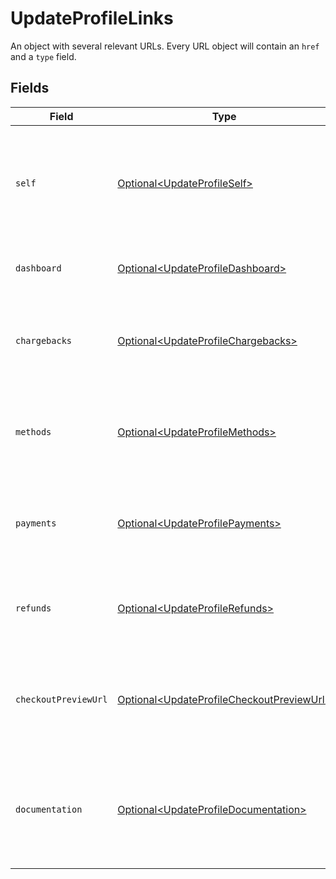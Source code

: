 # UpdateProfileLinks

An object with several relevant URLs. Every URL object will contain an `href` and a `type` field.


## Fields

| Field                                                                                                    | Type                                                                                                     | Required                                                                                                 | Description                                                                                              |
| -------------------------------------------------------------------------------------------------------- | -------------------------------------------------------------------------------------------------------- | -------------------------------------------------------------------------------------------------------- | -------------------------------------------------------------------------------------------------------- |
| `self`                                                                                                   | [Optional\<UpdateProfileSelf>](../../models/operations/UpdateProfileSelf.md)                             | :heavy_minus_sign:                                                                                       | In v2 endpoints, URLs are commonly represented as objects with an `href` and `type` field.               |
| `dashboard`                                                                                              | [Optional\<UpdateProfileDashboard>](../../models/operations/UpdateProfileDashboard.md)                   | :heavy_minus_sign:                                                                                       | Link to the profile in the Mollie dashboard.                                                             |
| `chargebacks`                                                                                            | [Optional\<UpdateProfileChargebacks>](../../models/operations/UpdateProfileChargebacks.md)               | :heavy_minus_sign:                                                                                       | The API resource URL of the chargebacks that belong to this profile.                                     |
| `methods`                                                                                                | [Optional\<UpdateProfileMethods>](../../models/operations/UpdateProfileMethods.md)                       | :heavy_minus_sign:                                                                                       | The API resource URL of the methods that are enabled for this profile.                                   |
| `payments`                                                                                               | [Optional\<UpdateProfilePayments>](../../models/operations/UpdateProfilePayments.md)                     | :heavy_minus_sign:                                                                                       | The API resource URL of the payments that belong to this profile.                                        |
| `refunds`                                                                                                | [Optional\<UpdateProfileRefunds>](../../models/operations/UpdateProfileRefunds.md)                       | :heavy_minus_sign:                                                                                       | The API resource URL of the refunds that belong to this profile.                                         |
| `checkoutPreviewUrl`                                                                                     | [Optional\<UpdateProfileCheckoutPreviewUrl>](../../models/operations/UpdateProfileCheckoutPreviewUrl.md) | :heavy_minus_sign:                                                                                       | The hosted checkout preview URL. You need to be logged in to access this page.                           |
| `documentation`                                                                                          | [Optional\<UpdateProfileDocumentation>](../../models/operations/UpdateProfileDocumentation.md)           | :heavy_minus_sign:                                                                                       | In v2 endpoints, URLs are commonly represented as objects with an `href` and `type` field.               |